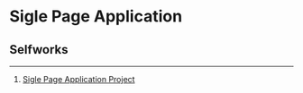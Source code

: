 # Sigle Page Application
## Selfworks

---

1. [Sigle Page Application Project](./01-React-router-dom-context-API/)
